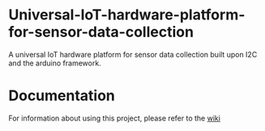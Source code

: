 # Universal-IoT-hardware-platform-for-sensor-data-collection
A universal IoT hardware platform for sensor data collection built upon I2C and the arduino framework.
# Documentation
For information about using this project, please refer to the [wiki](https://github.com/Tobalation/Universal-IoT-hardware-platform-for-sensor-data-collection/wiki)
